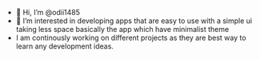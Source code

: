 - 👋 Hi, I’m @odii1485
- 👀 I’m interested in developing apps that are easy to use with a simple ui taking less space basically the app which have minimalist theme
- I am continously working on different projects as they are best way to learn any development ideas.

<!---
odii1485/odii1485 is a ✨ special ✨ repository because its `README.md` (this file) appears on your GitHub profile.
You can click the Preview link to take a look at your changes.
--->
